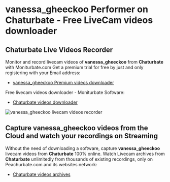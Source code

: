 # vanessa_gheeckoo Performer on Chaturbate - Free LiveCam videos downloader

## Chaturbate Live Videos Recorder

Monitor and record livecam videos of **vanessa_gheeckoo** from **Chaturbate** with Moniturbate.com
Get a premium trial for free by just and only registering with your Email address:
* [vanessa_gheeckoo Premium videos downloader](https://moniturbate.com/request-demo-licence-key.html)

Free livecam videos downloader - Moniturbate Software:
* [Chaturbate videos downloader](https://moniturbate.com/moniturbate-download-software.html)

![vanessa_gheeckoo livecam videos recorder](https://peachurnet.com/templates/moniturbate-software.png)


## Capture vanessa_gheeckoo videos from the Cloud and watch your recordings on Streaming

Without the need of downloading a software, capture **vanessa_gheeckoo** livecam videos from **Chaturbate** 100% online.
Watch Livecam archives from **Chaturbate** unlimitedly from thousands of existing recordings, only on Peachurbate.com and its websites network:
* [Chaturbate videos archives](https://peachurnet.com/)
